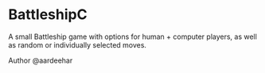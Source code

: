 # BattleshipC
A small Battleship game with options for human + computer players, as well as random or individually selected moves. 

Author @aardeehar


